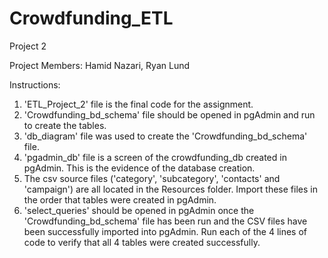 # Crowdfunding_ETL
Project 2

Project Members: Hamid Nazari, Ryan Lund

Instructions:
1) 'ETL_Project_2' file is the final code for the assignment.
2) 'Crowdfunding_bd_schema' file should be opened in pgAdmin and run to create the tables.
4) 'db_diagram' file was used to create the 'Crowdfunding_bd_schema' file.
5) 'pgadmin_db' file is a screen of the crowdfunding_db created in pgAdmin. This is the evidence of the database creation.
6) The csv source files ('category', 'subcategory', 'contacts' and 'campaign') are all located in the Resources folder. Import these files in the order that tables were created in pgAdmin.
7) 'select_queries' should be opened in pgAdmin once the 'Crowdfunding_bd_schema' file has been run and the CSV files have been successfully imported into pgAdmin. Run each of the 4 lines of code to verify that all 4 tables were created successfully.
